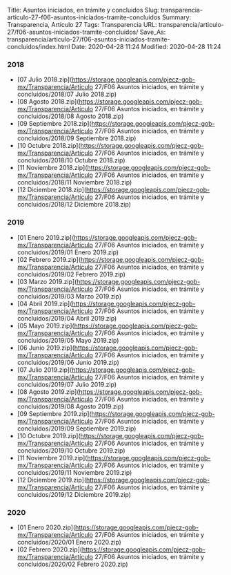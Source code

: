 Title: Asuntos iniciados, en trámite y concluidos
Slug: transparencia-articulo-27-f06-asuntos-iniciados-tramite-concluidos
Summary: Transparencia, Artículo 27
Tags: Transparencia
URL: transparencia/articulo-27/f06-asuntos-iniciados-tramite-concluidos/
Save_As: transparencia/articulo-27/f06-asuntos-iniciados-tramite-concluidos/index.html
Date: 2020-04-28 11:24
Modified: 2020-04-28 11:24


 



### 2018


* [07 Julio 2018.zip](https://storage.googleapis.com/pjecz-gob-mx/Transparencia/Artículo 27/F06 Asuntos iniciados, en trámite y concluidos/2018/07 Julio 2018.zip)
* [08 Agosto 2018.zip](https://storage.googleapis.com/pjecz-gob-mx/Transparencia/Artículo 27/F06 Asuntos iniciados, en trámite y concluidos/2018/08 Agosto 2018.zip)
* [09 Septiembre 2018.zip](https://storage.googleapis.com/pjecz-gob-mx/Transparencia/Artículo 27/F06 Asuntos iniciados, en trámite y concluidos/2018/09 Septiembre 2018.zip)
* [10 Octubre 2018.zip](https://storage.googleapis.com/pjecz-gob-mx/Transparencia/Artículo 27/F06 Asuntos iniciados, en trámite y concluidos/2018/10 Octubre 2018.zip)
* [11 Noviembre 2018.zip](https://storage.googleapis.com/pjecz-gob-mx/Transparencia/Artículo 27/F06 Asuntos iniciados, en trámite y concluidos/2018/11 Noviembre 2018.zip)
* [12 Diciembre 2018.zip](https://storage.googleapis.com/pjecz-gob-mx/Transparencia/Artículo 27/F06 Asuntos iniciados, en trámite y concluidos/2018/12 Diciembre 2018.zip)


### 2019


* [01 Enero 2019.zip](https://storage.googleapis.com/pjecz-gob-mx/Transparencia/Artículo 27/F06 Asuntos iniciados, en trámite y concluidos/2019/01 Enero 2019.zip)
* [02 Febrero 2019.zip](https://storage.googleapis.com/pjecz-gob-mx/Transparencia/Artículo 27/F06 Asuntos iniciados, en trámite y concluidos/2019/02 Febrero 2019.zip)
* [03 Marzo 2019.zip](https://storage.googleapis.com/pjecz-gob-mx/Transparencia/Artículo 27/F06 Asuntos iniciados, en trámite y concluidos/2019/03 Marzo 2019.zip)
* [04 Abril 2019.zip](https://storage.googleapis.com/pjecz-gob-mx/Transparencia/Artículo 27/F06 Asuntos iniciados, en trámite y concluidos/2019/04 Abril 2019.zip)
* [05 Mayo 2019.zip](https://storage.googleapis.com/pjecz-gob-mx/Transparencia/Artículo 27/F06 Asuntos iniciados, en trámite y concluidos/2019/05 Mayo 2019.zip)
* [06 Junio 2019.zip](https://storage.googleapis.com/pjecz-gob-mx/Transparencia/Artículo 27/F06 Asuntos iniciados, en trámite y concluidos/2019/06 Junio 2019.zip)
* [07 Julio 2019.zip](https://storage.googleapis.com/pjecz-gob-mx/Transparencia/Artículo 27/F06 Asuntos iniciados, en trámite y concluidos/2019/07 Julio 2019.zip)
* [08 Agosto 2019.zip](https://storage.googleapis.com/pjecz-gob-mx/Transparencia/Artículo 27/F06 Asuntos iniciados, en trámite y concluidos/2019/08 Agosto 2019.zip)
* [09 Septiembre 2019.zip](https://storage.googleapis.com/pjecz-gob-mx/Transparencia/Artículo 27/F06 Asuntos iniciados, en trámite y concluidos/2019/09 Septiembre 2019.zip)
* [10 Octubre 2019.zip](https://storage.googleapis.com/pjecz-gob-mx/Transparencia/Artículo 27/F06 Asuntos iniciados, en trámite y concluidos/2019/10 Octubre 2019.zip)
* [11 Noviembre 2019.zip](https://storage.googleapis.com/pjecz-gob-mx/Transparencia/Artículo 27/F06 Asuntos iniciados, en trámite y concluidos/2019/11 Noviembre 2019.zip)
* [12 Diciembre 2019.zip](https://storage.googleapis.com/pjecz-gob-mx/Transparencia/Artículo 27/F06 Asuntos iniciados, en trámite y concluidos/2019/12 Diciembre 2019.zip)


### 2020


* [01 Enero 2020.zip](https://storage.googleapis.com/pjecz-gob-mx/Transparencia/Artículo 27/F06 Asuntos iniciados, en trámite y concluidos/2020/01 Enero 2020.zip)
* [02 Febrero 2020.zip](https://storage.googleapis.com/pjecz-gob-mx/Transparencia/Artículo 27/F06 Asuntos iniciados, en trámite y concluidos/2020/02 Febrero 2020.zip)



